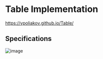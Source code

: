 # Table Implementation
https://vpoliakov.github.io/Table/
## Specifications
![image](https://user-images.githubusercontent.com/10080683/57058297-f1743e00-6c63-11e9-849f-1b19cbd49547.png)
